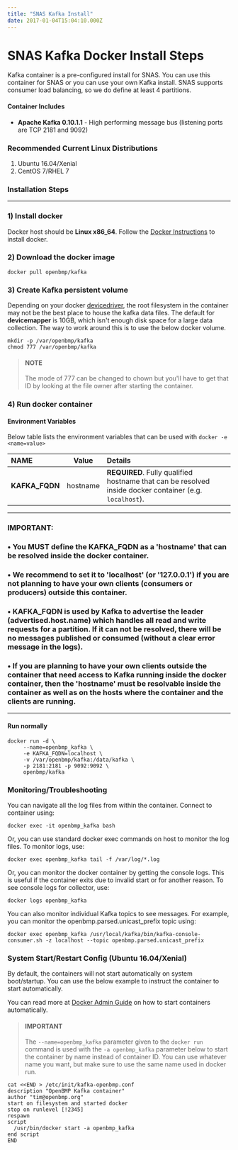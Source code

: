 ```yaml
---
title: "SNAS Kafka Install"
date: 2017-01-04T15:04:10.000Z
---
```


SNAS Kafka Docker Install Steps
===============================

<!--more-->

Kafka container is a pre-configured install for SNAS.  You can use this container for SNAS or you can use your own 
Kafka install.  SNAS supports consumer load balancing, so we do define at least 4 partitions.

#### Container Includes
* **Apache Kafka 0.10.1.1** - High performing message bus (listening ports are TCP 2181 and 9092)


### Recommended Current Linux Distributions

  1. Ubuntu 16.04/Xenial
  1. CentOS 7/RHEL 7


### **Installation Steps**

- - -

### 1) Install docker
Docker host should be **Linux x86_64**.   Follow the [Docker Instructions](https://docs.docker.com/installation/) to install docker.  


### 2) Download the docker image

    docker pull openbmp/kafka

### 3) Create Kafka persistent volume
Depending on your docker [devicedriver](https://docs.docker.com/engine/reference/commandline/dockerd/), the root filesystem in the container may not be the best
place to house the kafka data files.  The default for **devicemapper** is 10GB, which isn't enough
disk space for a large data collection.  The way to work around this is to use the below docker
volume.

    mkdir -p /var/openbmp/kafka
    chmod 777 /var/openbmp/kafka

> #### NOTE
> The mode of 777 can be changed to chown <user> but you'll have to get that ID 
> by looking at the file owner after starting the container. 


### 4) Run docker container



#### Environment Variables
Below table lists the environment variables that can be used with ``docker -e <name=value>``

NAME | Value | Details
:---- | ----- |:-------
**KAFKA\_FQDN** | hostname | **REQUIRED**. Fully qualified hostname that can be resolved inside docker container (e.g. ```localhost```).

- - -

### **IMPORTANT:**
### • You **MUST define the KAFKA_FQDN** as a **'hostname'** that can be resolved inside the docker container.
### • We recommend to set it to 'localhost' (or '127.0.0.1') if you are not planning to have your own clients (consumers or producers) outside this container.
### • KAFKA_FQDN is used by Kafka to advertise the leader (advertised.host.name) which handles all read and write requests for a partition. If it can not be resolved, there will be no messages published or consumed (without a clear error message in the logs).
### • **If** you are planning to have **your own clients outside the container** that need access to Kafka running inside the docker container,  then the 'hostname' must be resolvable inside the container as well as on the hosts where the container and the clients are running.

- - -

#### Run normally

    docker run -d \
         --name=openbmp_kafka \
         -e KAFKA_FQDN=localhost \
         -v /var/openbmp/kafka:/data/kafka \
         -p 2181:2181 -p 9092:9092 \
         openbmp/kafka


### **Monitoring/Troubleshooting**
You can navigate all the log files from within the container. Connect to container using:
    
    docker exec -it openbmp_kafka bash

Or, you can use standard docker exec commands on host to monitor the log files.  To monitor logs, use: 

    docker exec openbmp_kafka tail -f /var/log/*.log

Or, you can monitor the docker container by getting the console logs. This is useful if the container exits due to invalid start or for another reason. 
To see console logs for collector, use:

    docker logs openbmp_kafka
    
You can also monitor individual Kafka topics to see messages.  For example, you can monitor the openbmp.parsed.unicast_prefix topic using:

    docker exec openbmp_kafka /usr/local/kafka/bin/kafka-console-consumer.sh -z localhost --topic openbmp.parsed.unicast_prefix

    
### **System Start/Restart Config (Ubuntu 16.04/Xenial)**
 By default, the containers will not start automatically on system boot/startup.  You can use the below example to instruct the container to start automatically.

You can read more at [Docker Admin Guide](https://docs.docker.com/engine/admin/start-containers-automatically/) on how to start containers automatically. 


> #### IMPORTANT
> The ```--name=openbmp_kafka``` parameter given to the ```docker run``` command is used with the ```-a openbmp_kafka``` parameter below to start the container by name instead of container ID.  You can use whatever name you want, but make sure to use the same name used in docker run.

    cat <<END > /etc/init/kafka-openbmp.conf
    description "OpenBMP Kafka container"
    author "tim@openbmp.org"
    start on filesystem and started docker
    stop on runlevel [!2345]
    respawn
    script
      /usr/bin/docker start -a openbmp_kafka
    end script
    END